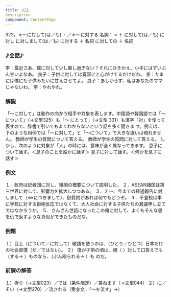 ```yaml
---
title: 文法：
description
component: ContentPage
---
```



322。＊～に対して(は／も) ・／＊～に対する
名詞： × ＋ に対して(は／も)
に対し に対しまして(は／も)
に対する ＋ 名詞 に対しての ＋ 名詞
### ♪会話♪
李：最近さあ、僕に対して少し厳し過ぎない？それにひきかえ、小平にはずいぶん甘いよなあ。 良子：子供に対しては寛容にと心がけてるだけだわ。
李：たまには僕にも子供みたいに甘えさせてよ。
良子：あしからず、私はあなたのママじゃないわ。
李：やれやれ。
### 解説
「～に対して」は動作の向かう相手や対象を表します。中国語や韓国語では「～について」（→文型325）も「～ にとって」（→文型 331）も漢字「対」を使って表すので、辞書で引いてもよくわからないという話を多く聞きま す。例えば、下のような用例では「～に対して」と「～について」で大きな違いは現れません。
教師が学生の質問について答える。
教師が学生の質問に対して答える。
しかし、次のように対象が「人」の時には、意味が全く異なってきます。 息子について話す。＜息子のことを誰かに話す＞ 息子に対して話す。＜何かを息子に話す＞
### 例文
１．政府は記者団に対し、組閣の概要について説明した。
２．ASEAN諸国は第三世界に対して、影響力を拡大しつつある。
３．え～、今までの経過報告に対しまして（⇔につきまして）、御質問があれば何でもどうぞ。
４．不登校は単に学校に対する拒絶反応ではなくて、大人社会に対する子供たちの異議申し立てではなかろうか。
５．さんざん世話になったこの俺に対して、よくもそんな恩を仇で返すような真似ができたものだな。
### 例題
１）目上（について／に対して）敬語を使うのは、（ひとり／ひとつ）日本だけの社会習慣（だ／ではない）。
２） 僕が子供の頃は、親（ ）対して口答えでも（する→ ）ものなら、（ぶん殴られる→ ）も
のだ。      
### 前課の解答
１）折り（→文型023）／では（条件限定）／兼ねます（→文型044）
２）に／そい（→文型270）／流される（受身文：「～を流す」→）
